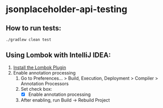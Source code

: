 # jsonplaceholder-api-testing

## How to run tests: ##
`./gradlew clean test`

## Using Lombok with IntelliJ IDEA: ##
 1. [Install the Lombok Plugin ](https://projectlombok.org/setup/intellij)
 1. Enable annotation processing
    1. Go to Preferences... > Build, Execution, Deployment > Compiler > Annotation Processors
    1. Set check box: 
       - [x] Enable annotation processing
    1. After enabling, run Build -> Rebuild Project 